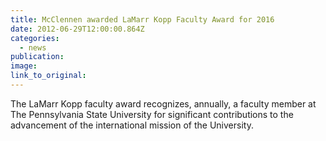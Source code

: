 ```yaml
---
title: McClennen awarded LaMarr Kopp Faculty Award for 2016
date: 2012-06-29T12:00:00.864Z
categories: 
  - news
publication:
image:
link_to_original:
---
```



The LaMarr Kopp faculty award recognizes, annually, a faculty member at The Pennsylvania State University for significant contributions to the advancement of the international mission of the University.